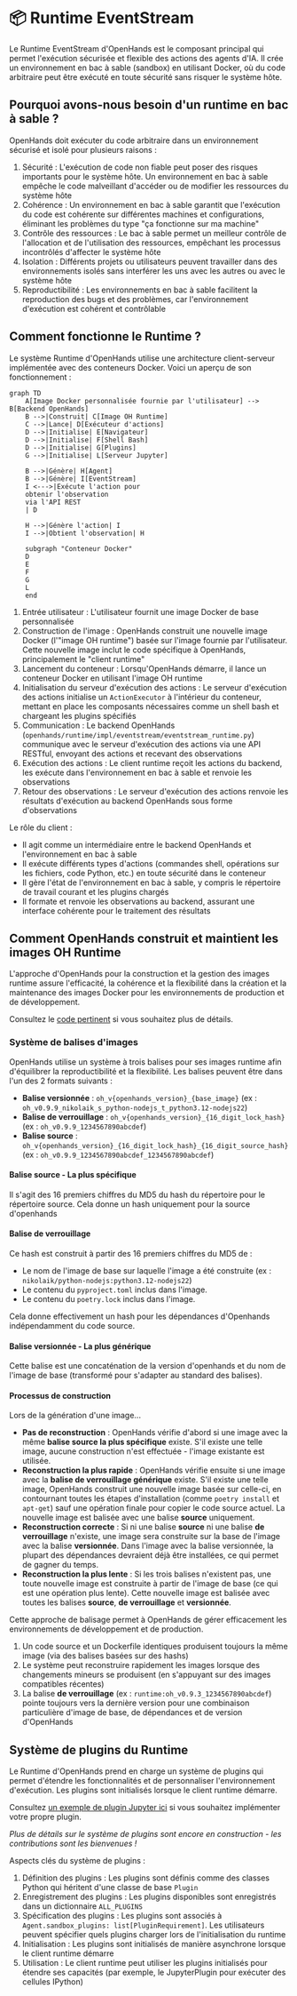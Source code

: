 

# 📦 Runtime EventStream

Le Runtime EventStream d'OpenHands est le composant principal qui permet l'exécution sécurisée et flexible des actions des agents d'IA.
Il crée un environnement en bac à sable (sandbox) en utilisant Docker, où du code arbitraire peut être exécuté en toute sécurité sans risquer le système hôte.

## Pourquoi avons-nous besoin d'un runtime en bac à sable ?

OpenHands doit exécuter du code arbitraire dans un environnement sécurisé et isolé pour plusieurs raisons :

1. Sécurité : L'exécution de code non fiable peut poser des risques importants pour le système hôte. Un environnement en bac à sable empêche le code malveillant d'accéder ou de modifier les ressources du système hôte
2. Cohérence : Un environnement en bac à sable garantit que l'exécution du code est cohérente sur différentes machines et configurations, éliminant les problèmes du type "ça fonctionne sur ma machine"
3. Contrôle des ressources : Le bac à sable permet un meilleur contrôle de l'allocation et de l'utilisation des ressources, empêchant les processus incontrôlés d'affecter le système hôte
4. Isolation : Différents projets ou utilisateurs peuvent travailler dans des environnements isolés sans interférer les uns avec les autres ou avec le système hôte
5. Reproductibilité : Les environnements en bac à sable facilitent la reproduction des bugs et des problèmes, car l'environnement d'exécution est cohérent et contrôlable

## Comment fonctionne le Runtime ?

Le système Runtime d'OpenHands utilise une architecture client-serveur implémentée avec des conteneurs Docker. Voici un aperçu de son fonctionnement :

```mermaid
graph TD
    A[Image Docker personnalisée fournie par l'utilisateur] --> B[Backend OpenHands]
    B -->|Construit| C[Image OH Runtime]
    C -->|Lance| D[Exécuteur d'actions]
    D -->|Initialise| E[Navigateur]
    D -->|Initialise| F[Shell Bash]
    D -->|Initialise| G[Plugins]
    G -->|Initialise| L[Serveur Jupyter]

    B -->|Génère| H[Agent]
    B -->|Génère| I[EventStream]
    I <--->|Exécute l'action pour
    obtenir l'observation
    via l'API REST
    | D

    H -->|Génère l'action| I
    I -->|Obtient l'observation| H

    subgraph "Conteneur Docker"
    D
    E
    F
    G
    L
    end
```

1. Entrée utilisateur : L'utilisateur fournit une image Docker de base personnalisée
2. Construction de l'image : OpenHands construit une nouvelle image Docker (l'"image OH runtime") basée sur l'image fournie par l'utilisateur. Cette nouvelle image inclut le code spécifique à OpenHands, principalement le "client runtime"
3. Lancement du conteneur : Lorsqu'OpenHands démarre, il lance un conteneur Docker en utilisant l'image OH runtime
4. Initialisation du serveur d'exécution des actions : Le serveur d'exécution des actions initialise un `ActionExecutor` à l'intérieur du conteneur, mettant en place les composants nécessaires comme un shell bash et chargeant les plugins spécifiés
5. Communication : Le backend OpenHands (`openhands/runtime/impl/eventstream/eventstream_runtime.py`) communique avec le serveur d'exécution des actions via une API RESTful, envoyant des actions et recevant des observations
6. Exécution des actions : Le client runtime reçoit les actions du backend, les exécute dans l'environnement en bac à sable et renvoie les observations
7. Retour des observations : Le serveur d'exécution des actions renvoie les résultats d'exécution au backend OpenHands sous forme d'observations


Le rôle du client :
- Il agit comme un intermédiaire entre le backend OpenHands et l'environnement en bac à sable
- Il exécute différents types d'actions (commandes shell, opérations sur les fichiers, code Python, etc.) en toute sécurité dans le conteneur
- Il gère l'état de l'environnement en bac à sable, y compris le répertoire de travail courant et les plugins chargés
- Il formate et renvoie les observations au backend, assurant une interface cohérente pour le traitement des résultats


## Comment OpenHands construit et maintient les images OH Runtime

L'approche d'OpenHands pour la construction et la gestion des images runtime assure l'efficacité, la cohérence et la flexibilité dans la création et la maintenance des images Docker pour les environnements de production et de développement.

Consultez le [code pertinent](https://github.com/All-Hands-AI/OpenHands/blob/main/openhands/runtime/utils/runtime_build.py) si vous souhaitez plus de détails.

### Système de balises d'images

OpenHands utilise un système à trois balises pour ses images runtime afin d'équilibrer la reproductibilité et la flexibilité.
Les balises peuvent être dans l'un des 2 formats suivants :

- **Balise versionnée** : `oh_v{openhands_version}_{base_image}` (ex : `oh_v0.9.9_nikolaik_s_python-nodejs_t_python3.12-nodejs22`)
- **Balise de verrouillage** : `oh_v{openhands_version}_{16_digit_lock_hash}` (ex : `oh_v0.9.9_1234567890abcdef`)
- **Balise source** : `oh_v{openhands_version}_{16_digit_lock_hash}_{16_digit_source_hash}`
  (ex : `oh_v0.9.9_1234567890abcdef_1234567890abcdef`)


#### Balise source - La plus spécifique

Il s'agit des 16 premiers chiffres du MD5 du hash du répertoire pour le répertoire source. Cela donne un hash
uniquement pour la source d'openhands


#### Balise de verrouillage

Ce hash est construit à partir des 16 premiers chiffres du MD5 de :
- Le nom de l'image de base sur laquelle l'image a été construite (ex : `nikolaik/python-nodejs:python3.12-nodejs22`)
- Le contenu du `pyproject.toml` inclus dans l'image.
- Le contenu du `poetry.lock` inclus dans l'image.

Cela donne effectivement un hash pour les dépendances d'Openhands indépendamment du code source.

#### Balise versionnée - La plus générique

Cette balise est une concaténation de la version d'openhands et du nom de l'image de base (transformé pour s'adapter au standard des balises).

#### Processus de construction

Lors de la génération d'une image...

- **Pas de reconstruction** : OpenHands vérifie d'abord si une image avec la même **balise source la plus spécifique** existe. S'il existe une telle image,
  aucune construction n'est effectuée - l'image existante est utilisée.
- **Reconstruction la plus rapide** : OpenHands vérifie ensuite si une image avec la **balise de verrouillage générique** existe. S'il existe une telle image,
  OpenHands construit une nouvelle image basée sur celle-ci, en contournant toutes les étapes d'installation (comme `poetry install` et
  `apt-get`) sauf une opération finale pour copier le code source actuel. La nouvelle image est balisée avec une
  balise **source** uniquement.
- **Reconstruction correcte** : Si ni une balise **source** ni une balise **de verrouillage** n'existe, une image sera construite sur la base de l'image avec la balise **versionnée**.
  Dans l'image avec la balise versionnée, la plupart des dépendances devraient déjà être installées, ce qui permet de gagner du temps.
- **Reconstruction la plus lente** : Si les trois balises n'existent pas, une toute nouvelle image est construite à partir de
  l'image de base (ce qui est une opération plus lente). Cette nouvelle image est balisée avec toutes les balises **source**, **de verrouillage** et **versionnée**.

Cette approche de balisage permet à OpenHands de gérer efficacement les environnements de développement et de production.

1. Un code source et un Dockerfile identiques produisent toujours la même image (via des balises basées sur des hashs)
2. Le système peut reconstruire rapidement les images lorsque des changements mineurs se produisent (en s'appuyant sur des images compatibles récentes)
3. La balise **de verrouillage** (ex : `runtime:oh_v0.9.3_1234567890abcdef`) pointe toujours vers la dernière version pour une combinaison particulière d'image de base, de dépendances et de version d'OpenHands

## Système de plugins du Runtime

Le Runtime d'OpenHands prend en charge un système de plugins qui permet d'étendre les fonctionnalités et de personnaliser l'environnement d'exécution. Les plugins sont initialisés lorsque le client runtime démarre.

Consultez [un exemple de plugin Jupyter ici](https://github.com/All-Hands-AI/OpenHands/blob/ecf4aed28b0cf7c18d4d8ff554883ba182fc6bdd/openhands/runtime/plugins/jupyter/__init__.py#L21-L55) si vous souhaitez implémenter votre propre plugin.

*Plus de détails sur le système de plugins sont encore en construction - les contributions sont les bienvenues !*

Aspects clés du système de plugins :

1. Définition des plugins : Les plugins sont définis comme des classes Python qui héritent d'une classe de base `Plugin`
2. Enregistrement des plugins : Les plugins disponibles sont enregistrés dans un dictionnaire `ALL_PLUGINS`
3. Spécification des plugins : Les plugins sont associés à `Agent.sandbox_plugins: list[PluginRequirement]`. Les utilisateurs peuvent spécifier quels plugins charger lors de l'initialisation du runtime
4. Initialisation : Les plugins sont initialisés de manière asynchrone lorsque le client runtime démarre
5. Utilisation : Le client runtime peut utiliser les plugins initialisés pour étendre ses capacités (par exemple, le JupyterPlugin pour exécuter des cellules IPython)
